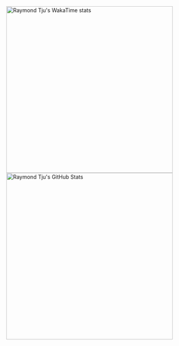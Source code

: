 <!--
**raymondtju/raymondtju** is a ✨ _special_ ✨ repository because its `README.md` (this file) appears on your GitHub profile.

Here are some ideas to get you started:

- 🔭 I’m currently working on ...
- 🌱 I’m currently learning ...
- 👯 I’m looking to collaborate on ...
- 🤔 I’m looking for help with ...
- 💬 Ask me about ...
- 📫 How to reach me: ...
- 😄 Pronouns: ...
- ⚡ Fun fact: ...
-->


<img align="left" width="440px" src="https://github-readme-stats.vercel.app/api/wakatime?username=raymondtju&langs_count=8&theme=transparent&line_height=31" alt="Raymond Tju's WakaTime stats"/>
<img align="left" width="440px" src="https://github-readme-stats.vercel.app/api?username=raymondtju&show_icons=true&include_orgs=true&line_height=31&theme=transparent" alt="Raymond Tju's GitHub Stats" />
